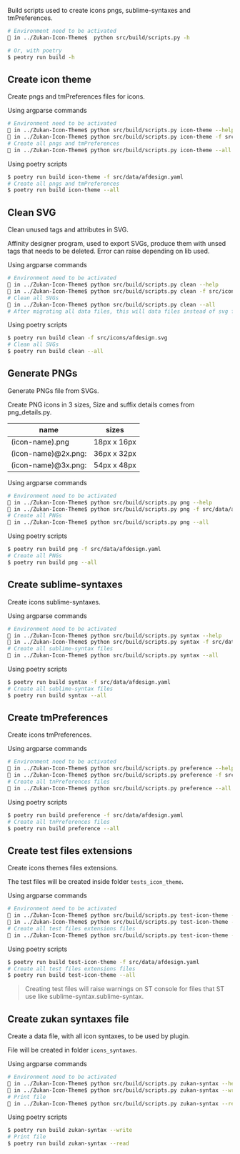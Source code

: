 Build scripts used to create icons pngs, sublime-syntaxes and tmPreferences.  

```sh
# Environment need to be activated
🚥 in ../Zukan-Icon-Theme$  python src/build/scripts.py -h

# Or, with poetry
$ peotry run build -h
```

## Create icon theme
Create pngs and tmPreferences files for icons.  

Using argparse commands  
```sh
# Environment need to be activated
🚥 in ../Zukan-Icon-Theme$ python src/build/scripts.py icon-theme --help
🚥 in ../Zukan-Icon-Theme$ python src/build/scripts.py icon-theme -f src/data/afdesign.yaml
# Create all pngs and tmPreferences
🚥 in ../Zukan-Icon-Theme$ python src/build/scripts.py icon-theme --all
```

Using poetry scripts  
```sh
$ poetry run build icon-theme -f src/data/afdesign.yaml
# Create all pngs and tmPreferences
$ poetry run build icon-theme --all
```

## Clean SVG
Clean unused tags and attributes in SVG.  

Affinity designer program, used to export SVGs, produce them with unsed tags that needs to be deleted. Error can raise depending on lib used.  

Using argparse commands  
```sh
# Environment need to be activated
🚥 in ../Zukan-Icon-Theme$ python src/build/scripts.py clean --help
🚥 in ../Zukan-Icon-Theme$ python src/build/scripts.py clean -f src/icons/afdesign.svg
# Clean all SVGs
🚥 in ../Zukan-Icon-Theme$ python src/build/scripts.py clean --all
# After migrating all data files, this will data files instead of svg files.
```

Using poetry scripts  
```sh
$ poetry run build clean -f src/icons/afdesign.svg
# Clean all SVGs
$ poetry run build clean --all
```

## Generate PNGs
Generate PNGs file from SVGs.  

Create PNG icons in 3 sizes, Size and suffix details comes from png_details.py.  

| name | sizes |
|-----------|------|
| (icon-name).png | 18px x 16px |
| (icon-name)@2x.png: | 36px x 32px |
| (icon-name)@3x.png: | 54px x 48px |

Using argparse commands  
```sh
# Environment need to be activated
🚥 in ../Zukan-Icon-Theme$ python src/build/scripts.py png --help
🚥 in ../Zukan-Icon-Theme$ python src/build/scripts.py png -f src/data/afdesign.yaml
# Create all PNGs
🚥 in ../Zukan-Icon-Theme$ python src/build/scripts.py png --all
```

Using poetry scripts  
```sh
$ poetry run build png -f src/data/afdesign.yaml
# Create all PNGs 
$ poetry run build png --all
```

## Create sublime-syntaxes
Create icons sublime-syntaxes.  

Using argparse commands  
```sh
# Environment need to be activated
🚥 in ../Zukan-Icon-Theme$ python src/build/scripts.py syntax --help
🚥 in ../Zukan-Icon-Theme$ python src/build/scripts.py syntax -f src/data/afdesign.yaml
# Create all sublime-syntax files
🚥 in ../Zukan-Icon-Theme$ python src/build/scripts.py syntax --all
```

Using poetry scripts  
```sh
$ poetry run build syntax -f src/data/afdesign.yaml
# Create all sublime-syntax files
$ poetry run build syntax --all
```

## Create tmPreferences
Create icons tmPreferences.  

Using argparse commands  
```sh
# Environment need to be activated
🚥 in ../Zukan-Icon-Theme$ python src/build/scripts.py preference --help
🚥 in ../Zukan-Icon-Theme$ python src/build/scripts.py preference -f src/data/afdesign.yaml
# Create all tnPreferences files
🚥 in ../Zukan-Icon-Theme$ python src/build/scripts.py preference --all
```

Using poetry scripts  
```sh
$ poetry run build preference -f src/data/afdesign.yaml
# Create all tnPreferences files
$ poetry run build preference --all
```

## Create test files extensions
Create icons themes files extensions.  

The test files will be created inside folder `tests_icon_theme`.  

Using argparse commands  
```sh
# Environment need to be activated
🚥 in ../Zukan-Icon-Theme$ python src/build/scripts.py test-icon-theme --help
🚥 in ../Zukan-Icon-Theme$ python src/build/scripts.py test-icon-theme -f src/data/afdesign.yaml
# Create all test files extensions files
🚥 in ../Zukan-Icon-Theme$ python src/build/scripts.py test-icon-theme --all
```

Using poetry scripts  
```sh
$ poetry run build test-icon-theme -f src/data/afdesign.yaml
# Create all test files extensions files
$ poetry run build test-icon-theme --all
```

> Creating test files will raise warnings on ST console for files that ST use like sublime-syntax.sublime-syntax.

## Create zukan syntaxes file
Create a data file, with all icon syntaxes, to be used by plugin.  

File will be created in folder `icons_syntaxes`.  

Using argparse commands  
```sh
# Environment need to be activated
🚥 in ../Zukan-Icon-Theme$ python src/build/scripts.py zukan-syntax --help
🚥 in ../Zukan-Icon-Theme$ python src/build/scripts.py zukan-syntax --write
# Print file
🚥 in ../Zukan-Icon-Theme$ python src/build/scripts.py zukan-syntax --read
```

Using poetry scripts  
```sh
$ poetry run build zukan-syntax --write
# Print file
$ poetry run build zukan-syntax --read
```

